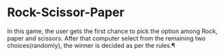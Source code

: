 # Rock-Scissor-Paper
In this game, the user gets the first chance to pick the option among Rock, paper and scissors. After that computer select from the remaining two choices(randomly), the winner is decided as per the rules.¶
